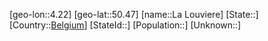 ﻿---
location: [50.47,4.22]
type: City
tags:
- geo/City


SpocWebEntityId: 31765
isDeleted: false
confidential: public

---
[geo-lon::4.22]
[geo-lat::50.47]
[name::La Louviere]
[State::]
[Country::[Belgium](geo/Continent/Europe/Belgium.md)]
[StateId::]
[Population::]
[Unknown::]

